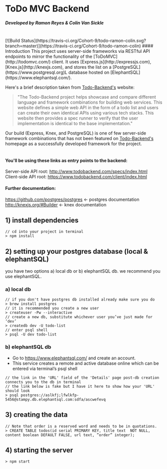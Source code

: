 # ToDo MVC Backend 
##### Developed by Ramon Reyes & Colin Van Sickle <br>
<br>
[![Build Status](https://travis-ci.org/Cohort-9/todo-ramon-colin.svg?branch=master)](https://travis-ci.org/Cohort-9/todo-ramon-colin)
#### Introduction
This project uses server-side frameworks via RESTful API endpoints to mirror the functionality of the [ToDoMVC](http://todomvc.com/) client. It uses [Express.js](http://expressjs.com), [Knex.js](http://knexjs.com), and stores the list on a [PostgreSQL](https://www.postgresql.org)L database hosted on [ElephantSQL](https://www.elephantsql.com/).

Here's a brief description taken from [Todo-Backend's](http://www.todobackend.com/) website:

>"The Todo-Backend project helps showcase and compare different language and framework combinations for building web services. This website defines a simple web API in the form of a todo list and users can create their own identical APIs using various tech stacks. This website then provides a spec runner to verify that the user implementation is identical to the base implementation."

Our build (Express, Knex, and PostgreSQL) is one of few server-side framework combinations that has not been featured on  [Todo-Backend's](http://www.todobackend.com/) homepage as a successfully developed framework for the project.
<br>
<br>
#### You'll be using these links as entry points to the backend:<br>
Server-side API root: http://www.todobackend.com/specs/index.html <br>
Client-side API root:  https://www.todobackend.com/client/index.html <br>

#### Further documentation:<br>
https://github.com/postgres/postgres <- postgres documentation <br>
http://knexjs.org/#Builder <- knex documentation <br>

## 1) install dependencies
```
// cd into your project in terminal 
> npm install
```
## 2) setting up your postgres database (local & elephantSQL)
you have two options a) local db or b) elephantSQL db.
we recommend you use elephantSQL.
### a) local db
```
// if you don't have postgres db installed already make sure you do
> brew install postgres
// it is recommended you create a new user
> createuser -Pw --interactive 
// create a new db, substitute whichever user you’ve just made for ‘dev’ 
> createdb dev -U todo-list
// enter psql shell
> psql -U dev todo-list
```
### b) elephantSQL db
* Go to https://www.elephantsql.com/ and create an account. <br>
* This service creates a remote and active database online which can be entered via terminal’s psql shell
```
// the link in the 'URL' field of the 'Details' page post-db creation connects you to the db in terminal
// the link below is fake but I have it here to show how your 'URL' should look 
> psql postgres://aslkfj;lfwlkfp-5456@stampy.db.elephantsql.com:sdfa/ascwefevq 
```

## 3) creating the data
```
// Note that order is a reserved word and needs to be in quotations.
> CREATE TABLE todos(id serial PRIMARY KEY, title text  NOT NULL, content boolean DEFAULT FALSE, url text, ”order” integer);
```
## 4) starting the server
```
> npm start 
```




